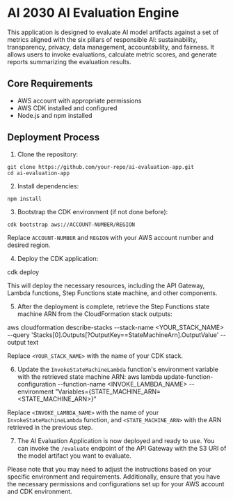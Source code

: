 # AI 2030 AI Evaluation Engine

This application is designed to evaluate AI model artifacts against a set of metrics aligned with the six pillars of responsible AI: sustainability, transparency, privacy, data management, accountability, and fairness. It allows users to invoke evaluations, calculate metric scores, and generate reports summarizing the evaluation results.

## Core Requirements

- AWS account with appropriate permissions
- AWS CDK installed and configured
- Node.js and npm installed

## Deployment Process

1. Clone the repository:

```
git clone https://github.com/your-repo/ai-evaluation-app.git
cd ai-evaluation-app
```

2. Install dependencies:

```
npm install
```

3. Bootstrap the CDK environment (if not done before):
```
cdk bootstrap aws://ACCOUNT-NUMBER/REGION
```

Replace `ACCOUNT-NUMBER` and `REGION` with your AWS account number and desired region.

4. Deploy the CDK application:

cdk deploy

This will deploy the necessary resources, including the API Gateway, Lambda functions, Step Functions state machine, and other components.

5. After the deployment is complete, retrieve the Step Functions state machine ARN from the CloudFormation stack outputs:

aws cloudformation describe-stacks --stack-name <YOUR_STACK_NAME> --query 'Stacks[0].Outputs[?OutputKey==StateMachineArn].OutputValue' --output text

Replace `<YOUR_STACK_NAME>` with the name of your CDK stack.

6. Update the `InvokeStateMachineLambda` function's environment variable with the retrieved state machine ARN:
aws lambda update-function-configuration --function-name <INVOKE_LAMBDA_NAME> --environment "Variables={STATE_MACHINE_ARN=<STATE_MACHINE_ARN>}"

Replace `<INVOKE_LAMBDA_NAME>` with the name of your `InvokeStateMachineLambda` function, and `<STATE_MACHINE_ARN>` with the ARN retrieved in the previous step.

7. The AI Evaluation Application is now deployed and ready to use. You can invoke the `/evaluate` endpoint of the API Gateway with the S3 URI of the model artifact you want to evaluate.

Please note that you may need to adjust the instructions based on your specific environment and requirements. Additionally, ensure that you have the necessary permissions and configurations set up for your AWS account and CDK environment.
